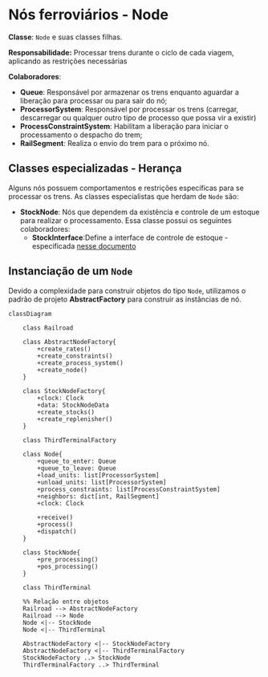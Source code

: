 # Nós ferroviários - Node

**Classe**: `Node` e suas classes filhas.

**Responsabilidade:** Processar trens durante o ciclo de cada viagem, aplicando as restrições necessárias

**Colaboradores**:

* **Queue**: Responsável por armazenar os trens enquanto aguardar a liberação para processar ou para sair do nó;
* **ProcessorSystem**: Responsável por processar os trens (carregar, descarregar ou qualquer outro tipo de processo que 
possa vir a existir)
* **ProcessConstraintSystem**: Habilitam a liberação para iniciar o processamento o despacho do trem;
* **RailSegment**: Realiza o envio do trem para o próximo nó.

## Classes especializadas - Herança

Alguns nós possuem comportamentos e restrições específicas para se processar os trens. As classes especialistas que
herdam de `Node` são:

* **StockNode**: Nós que dependem da existência e controle de um estoque para realizar o processamento. Essa classe 
possui os seguintes colaboradores:
    * **StockInterface**:Define a interface de controle de estoque - especificada [nesse documento](../Recursos/Estoque/stock.md)

## Instanciação de um `Node`
Devido a complexidade para construir objetos do tipo `Node`, utilizamos o padrão de projeto **AbstractFactory** para 
construir as instâncias de nó. 


```mermaid
classDiagram
    
    class Railroad
    
    class AbstractNodeFactory{
        +create_rates()
        +create_constraints()
        +create_process_system()
        +create_node()
    }
    
    class StockNodeFactory{
        +clock: Clock
        +data: StockNodeData
        +create_stocks()
        +create_replenisher()
    }
    
    class ThirdTerminalFactory
    
    class Node{
        +queue_to_enter: Queue
        +queue_to_leave: Queue
        +load_units: list[ProcessorSystem]
        +unload_units: list[ProcessorSystem]
        +process_constraints: list[ProcessConstraintSystem]
        +neighbors: dict[int, RailSegment]
        +clock: Clock
        
        +receive()
        +process()
        +dispatch()
    }
    
    class StockNode{
        +pre_processing()
        +pos_processing()
    }
    
    class ThirdTerminal
    
    %% Relação entre objetos
    Railroad --> AbstractNodeFactory
    Railroad --> Node
    Node <|-- StockNode
    Node <|-- ThirdTerminal
    
    AbstractNodeFactory <|-- StockNodeFactory
    AbstractNodeFactory <|-- ThirdTerminalFactory
    StockNodeFactory ..> StockNode 
    ThirdTerminalFactory ..> ThirdTerminal 
    



```